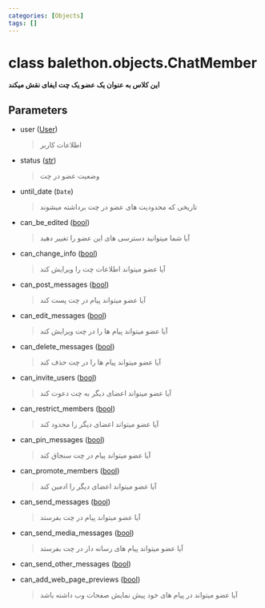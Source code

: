 ```yaml
---
categories: [Objects]
tags: []
---
```


<h1>class balethon.objects.<strong>ChatMember</strong></h1>

<p align="left" dir="rtl"><strong>این کلاس به عنوان یک عضو یک چت ایفای نقش میکند</strong></p>

<h2>Parameters</h2>

<ul>
<li>user (<a href="./2024-02-12-user">User</a>)<blockquote dir="rtl">
<p>اطلاعات کاربر</p>
</blockquote>
</li>
</ul>
<ul>
<li>status (<a href="https://docs.python.org/3/library/stdtypes.html#str">str</a>)<blockquote dir="rtl">
<p>وضعیت عضو در چت</p>
</blockquote>
</li>
</ul>
<ul>
<li>until_date (<code>Date</code>)<blockquote dir="rtl">
<p>تاریخی که محدودیت های عضو در چت برداشته میشوند</p>
</blockquote>
</li>
</ul>
<ul>
<li>can_be_edited (<a href="https://docs.python.org/3/library/functions.html#bool">bool</a>)<blockquote dir="rtl">
<p>آیا شما میتوانید دسترسی های این عضو را تغییر دهید</p>
</blockquote>
</li>
</ul>
<ul>
<li>can_change_info (<a href="https://docs.python.org/3/library/functions.html#bool">bool</a>)<blockquote dir="rtl">
<p>آیا عضو میتواند اطلاعات چت را ویرایش کند</p>
</blockquote>
</li>
</ul>
<ul>
<li>can_post_messages (<a href="https://docs.python.org/3/library/functions.html#bool">bool</a>)<blockquote dir="rtl">
<p>آیا عضو میتواند پیام در چت پست کند</p>
</blockquote>
</li>
</ul>
<ul>
<li>can_edit_messages (<a href="https://docs.python.org/3/library/functions.html#bool">bool</a>)<blockquote dir="rtl">
<p>آیا عضو میتواند پیام ها را در چت ویرایش کند</p>
</blockquote>
</li>
</ul>
<ul>
<li>can_delete_messages (<a href="https://docs.python.org/3/library/functions.html#bool">bool</a>)<blockquote dir="rtl">
<p>آیا عضو میتواند پیام ها را در چت حذف کند</p>
</blockquote>
</li>
</ul>
<ul>
<li>can_invite_users (<a href="https://docs.python.org/3/library/functions.html#bool">bool</a>)<blockquote dir="rtl">
<p>آیا عضو میتواند اعضای دیگر به چت دعوت کند</p>
</blockquote>
</li>
</ul>
<ul>
<li>can_restrict_members (<a href="https://docs.python.org/3/library/functions.html#bool">bool</a>)<blockquote dir="rtl">
<p>آیا عضو میتواند اعضای دیگر را محدود کند</p>
</blockquote>
</li>
</ul>
<ul>
<li>can_pin_messages (<a href="https://docs.python.org/3/library/functions.html#bool">bool</a>)<blockquote dir="rtl">
<p>آیا عضو میتواند پیام در چت سنجاق کند</p>
</blockquote>
</li>
</ul>
<ul>
<li>can_promote_members (<a href="https://docs.python.org/3/library/functions.html#bool">bool</a>)<blockquote dir="rtl">
<p>آیا عضو میتواند اعضای دیگر را ادمین کند</p>
</blockquote>
</li>
</ul>
<ul>
<li>can_send_messages (<a href="https://docs.python.org/3/library/functions.html#bool">bool</a>)<blockquote dir="rtl">
<p>آیا عضو میتواند پیام در چت بفرستد</p>
</blockquote>
</li>
</ul>
<ul>
<li>can_send_media_messages (<a href="https://docs.python.org/3/library/functions.html#bool">bool</a>)<blockquote dir="rtl">
<p>آیا عضو میتواند پیام های رسانه دار در چت بفرستد</p>
</blockquote>
</li>
</ul>
<ul>
<li>can_send_other_messages (<a href="https://docs.python.org/3/library/functions.html#bool">bool</a>)<blockquote dir="rtl"></blockquote>
</li>
</ul>
<ul>
<li>can_add_web_page_previews (<a href="https://docs.python.org/3/library/functions.html#bool">bool</a>)<blockquote dir="rtl">
<p>آیا عضو میتواند در پیام های خود پیش نمایش صفحات وب داشته باشد</p>
</blockquote>
</li>
</ul>